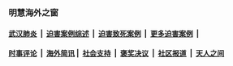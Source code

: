 
### 明慧海外之窗

####  [武汉肺炎](indexes/365.md?t=01141200) &nbsp;|&nbsp;  [迫害案例综述](indexes/328.md?t=01141200) &nbsp;|&nbsp; [迫害致死案例](indexes/277.md?t=01141200)  &nbsp;|&nbsp; [更多迫害案例](indexes/81.md?t=01141200)  &nbsp;|&nbsp; 
####  [时事评论](indexes/251.md?t=01141200) &nbsp;|&nbsp; [海外简讯](indexes/245.md?t=01141200)&nbsp;|&nbsp;  [社会支持](indexes/140.md?t=01141200) &nbsp;|&nbsp; [褒奖决议](indexes/282.md?t=01141200) &nbsp;|&nbsp; [社区报道](indexes/91.md?t=01141200)  &nbsp;|&nbsp; [天人之间](indexes/78.md?t=01141200) 


